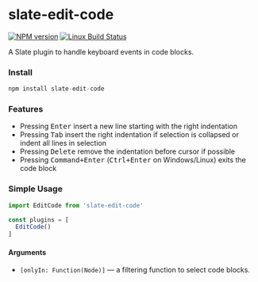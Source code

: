 # slate-edit-code

[![NPM version](https://badge.fury.io/js/slate-edit-code.svg)](http://badge.fury.io/js/slate-edit-code)
[![Linux Build Status](https://travis-ci.org/SamyPesse/slate-edit-code.png?branch=master)](https://travis-ci.org/SamyPesse/slate-edit-code)

A Slate plugin to handle keyboard events in code blocks.

### Install

```js
npm install slate-edit-code
```

### Features

- Pressing <kbd>Enter</kbd> insert a new line starting with the right indentation
- Pressing <kbd>Tab</kbd> insert the right indentation if selection is collapsed or indent all lines in selection
- Pressing <kbd>Delete</kbd> remove the indentation before cursor if possible
- Pressing <kbd>Command+Enter</kbd> (<kbd>Ctrl+Enter</kbd> on Windows/Linux) exits the code block

### Simple Usage

```js
import EditCode from 'slate-edit-code'

const plugins = [
  EditCode()
]
```

#### Arguments

- ``[onlyIn: Function(Node)]`` — a filtering function to select code blocks.
